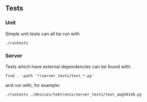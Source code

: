 ## Tests

### Unit

Simple unit tests can all be run with

    ./runtests

### Server

Tests which have external dependencies can be found with:

    find . -path '*/server_tests/test_*.py'

and run with, for example:

    ./runtests ./devices/tektronix/server_tests/test_awg5014b.py
